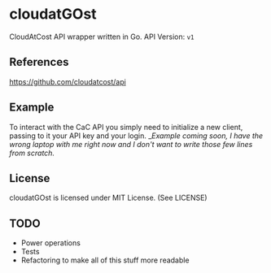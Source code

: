 # cloudatGOst
CloudAtCost API wrapper written in Go.
API Version: `v1`

## References
https://github.com/cloudatcost/api

## Example
To interact with the CaC API you simply need to initialize a new client, passing to it your API key and your login.
__Example coming soon, I have the wrong laptop with me right now and I don't want to write those few lines from scratch._

## License
cloudatGOst is licensed under MIT License. (See LICENSE)

## TODO
- Power operations
- Tests
- Refactoring to make all of this stuff more readable
